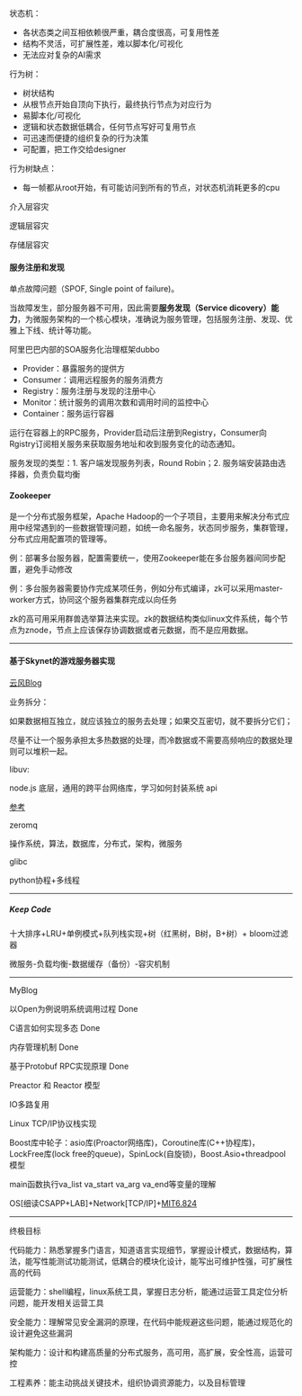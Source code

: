状态机：

- 各状态类之间互相依赖很严重，耦合度很高，可复用性差
- 结构不灵活，可扩展性差，难以脚本化/可视化
- 无法应对复杂的AI需求

行为树：

- 树状结构
- 从根节点开始自顶向下执行，最终执行节点为对应行为
- 易脚本化/可视化
- 逻辑和状态数据低耦合，任何节点写好可复用节点
- 可迅速而便捷的组织复杂的行为决策
- 可配置，把工作交给designer

行为树缺点：

- 每一帧都从root开始，有可能访问到所有的节点，对状态机消耗更多的cpu



介入层容灾

逻辑层容灾

存储层容灾



#### 服务注册和发现

单点故障问题（SPOF, Single point of failure)。

当故障发生，部分服务器不可用，因此需要**服务发现（Service dicovery）能力**，为微服务架构的一个核心模块，准确说为服务管理，包括服务注册、发现、优雅上下线、统计等功能。

阿里巴巴内部的SOA服务化治理框架dubbo

- Provider：暴露服务的提供方
- Consumer：调用远程服务的服务消费方
- Registry：服务注册与发现的注册中心
- Monitor：统计服务的调用次数和调用时间的监控中心
- Container：服务运行容器

运行在容器上的RPC服务，Provider启动后注册到Registry，Consumer向Rgistry订阅相关服务来获取服务地址和收到服务变化的动态通知。

服务发现的类型：1. 客户端发现服务列表，Round Robin；2. 服务端安装路由选择器，负责负载均衡



#### Zookeeper

是一个分布式服务框架，Apache Hadoop的一个子项目，主要用来解决分布式应用中经常遇到的一些数据管理问题，如统一命名服务，状态同步服务，集群管理，分布式应用配置项的管理等。

例：部署多台服务器，配置需要统一，使用Zookeeper能在多台服务器间同步配置，避免手动修改

例：多台服务器需要协作完成某项任务，例如分布式编译，zk可以采用master-worker方式，协同这个服务器集群完成以向任务

zk的高可用采用群兽选举算法来实现。zk的数据结构类似linux文件系统，每个节点为znode，节点上应该保存协调数据或者元数据，而不是应用数据。









---



#### 基于Skynet的游戏服务器实现

[云风Blog](https://blog.codingnow.com/2015/04/skynet_mmo.html)

业务拆分：

如果数据相互独立，就应该独立的服务去处理；如果交互密切，就不要拆分它们；

尽量不让一个服务承担太多热数据的处理，而冷数据或不需要高频响应的数据处理则可以堆积一起。



libuv:

node.js 底层，通用的跨平台网络库，学习如何封装系统 api

[参考](https://nikhilm.github.io/uvbook/)

zeromq

操作系统，算法，数据库，分布式，架构，微服务

glibc

python协程+多线程

---

##### Keep Code

十大排序+LRU+单例模式+队列栈实现+树（红黑树，B树，B+树）+ bloom过滤器



微服务-负载均衡-数据缓存（备份）-容灾机制



---



MyBlog

以Open为例说明系统调用过程   Done

C语言如何实现多态  Done

内存管理机制  Done

基于Protobuf RPC实现原理 Done



Preactor 和 Reactor 模型

IO多路复用

Linux TCP/IP协议栈实现

Boost库中轮子：asio库(Proactor网络库)，Coroutine库(C++协程库)，LockFree库(lock free的queue)，SpinLock(自旋锁)，Boost.Asio+threadpool 模型

main函数执行va_list va_start va_arg va_end等变量的理解



OS[细读CSAPP+LAB]+Network[TCP/IP]+[MIT6.824](https://zhuanlan.zhihu.com/p/110168818)



---

终极目标

代码能力：熟悉掌握多门语言，知道语言实现细节，掌握设计模式，数据结构，算法，能写性能测试功能测试，低耦合的模块化设计，能写出可维护性强，可扩展性高的代码

运营能力：shell编程，linux系统工具，掌握日志分析，能通过运营工具定位分析问题，能开发相关运营工具

安全能力：理解常见安全漏洞的原理，在代码中能规避这些问题，能通过规范化的设计避免这些漏洞

架构能力：设计和构建高质量的分布式服务，高可用，高扩展，安全性高，运营可控

工程素养：能主动挑战关键技术，组织协调资源能力，以及目标管理






























